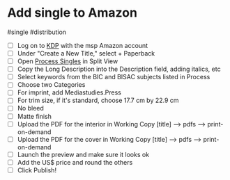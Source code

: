# Add single to Amazon

#single #distribution

- [ ] Log on to [KDP](https://kdp.amazon.com/en_US/bookshelf) with the msp Amazon account
- [ ] Under "Create a New Title," select + Paperback
- [ ] Open [Process Singles](x-icabmobile://x-callback-url/open?url=https://airtable.com/tblnzCOtlepm5AvFS/viwWVfwRm9rstFo9z?blocks=hide) in Split View
- [ ] Copy the Long Description into the Description field, adding italics, etc
- [ ] Select keywords from the BIC and BISAC subjects listed in Process
- [ ] Choose two Categories
- [ ] For imprint, add Mediastudies.Press
- [ ] For trim size, if it's standard, choose 17.7 cm by 22.9 cm
- [ ] No bleed
- [ ] Matte finish
- [ ] Upload the PDF for the interior in Working Copy [title] —> pdfs —> print-on-demand
- [ ] Upload the PDF for the cover in Working Copy [title] —> pdfs —> print-on-demand
- [ ] Launch the preview and make sure it looks ok
- [ ] Add the US$ price and round the others
- [ ] Click Publish!